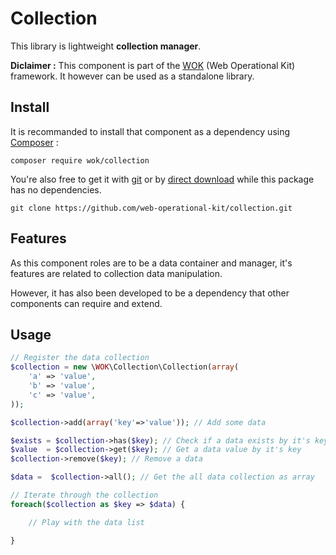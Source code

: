 # Collection

This library is lightweight **collection manager**.

**Diclaimer :** This component is part of the [WOK](https://github.com/web-operational-kit/) (Web Operational Kit) framework. It however can be used as a standalone library.

## Install

It is recommanded to install that component as a dependency using [Composer](https://getcomposer.org/) :

    composer require wok/collection


You're also free to get it with [git](https://git-scm.com/) or by [direct download](https://github.com/web-operational-kit/collection/archive/master.zip) while this package has no dependencies.

    git clone https://github.com/web-operational-kit/collection.git


## Features

As this component roles are to be a data container and manager, it's features are related to collection data manipulation.

However, it has also been developed to be a dependency that other components can require and extend.


## Usage

``` php
// Register the data collection
$collection = new \WOK\Collection\Collection(array(
    'a' => 'value',
    'b' => 'value',
    'c' => 'value',
));

$collection->add(array('key'=>'value')); // Add some data

$exists = $collection->has($key); // Check if a data exists by it's key
$value  = $collection->get($key); // Get a data value by it's key
$collection->remove($key); // Remove a data

$data =  $collection->all(); // Get the all data collection as array

// Iterate through the collection
foreach($collection as $key => $data) {

    // Play with the data list

}
```
